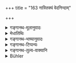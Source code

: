 +++
title = "163 नास्तिक्यं वेदनिन्दाम्"

+++

<details><summary>गङ्गानथ-मूलानुवादः</summary>

He shall, avoid atheism, cavilling at the Vedas, abusing of the gods, hatred, haughtiness, pride, anger and hastiness.—(103)
</details>

<details><summary>मेधातिथिः</summary>

वेदप्रमाणकानाम् अर्थानां मिथ्यात्वाध्यवसाये **नास्तिक्यम्** । शब्देन प्रतिपादनं **निन्दा** । पुनरुक्तौ वेदो ऽन्यो ऽन्यव्याहतो नात्र सत्यम् अस्तीति भावदोषेण, न पूर्वपक्षभङ्ग्या । अग्न्यादयो **देवतास्** तासां **कुत्सनं** निन्दैव । यथा "दग्धदैवेन हताः स्म" इति दैवे भवन्ति वक्तारः । **द्वेषो** मात्सर्यादिहेतुकाप्रीतिः । **स्तम्भो** ऽहंकाराद् अनम्राता । **मानो** ऽहंकार आत्माभिमानः "पण्डितो ऽहम् आढ्यो ऽहम्" इति । अमर्षः **क्रोधस् तैक्ष्ण्यं** पारुष्यम् । द्वेषपूर्वकः क्रोधः ॥ ४.१६३ ॥
</details>

<details><summary>गङ्गानथ-भाष्यानुवादः</summary>

‘*Atheism*’ consists in thinking, as untrue, of things that are spoken of in the Veda.

‘*Cavilling*’ is giving verbal expression to such ideas as—‘the Veda is full of needless repetitions and self-contradictions,’ ‘there is nothing true in it,’—with an evil intent, and not merely by way of propounding a discussion on these points.

‘*Gods*’—*i.e*., Agni and the rest; the ‘abusing’ of these stands for ‘talking ill of them.’ *E.g*. people are found to make such assertions as—‘we have been struck by the wretched gods.’

‘*Hatred*’—ill-feeling aroused by jealousy, etc.

‘*Haughtiness*’—want of humility, due to pride.

‘*Pride*’—Vanity regarding oneself: ‘I am very learned,’ ‘I am very rich,’ and so forth.

‘*Anger*’—wrath.

‘*Harshness*’—cruelty; *i.e*., anger preceded by hatred, (163)
</details>

<details><summary>गङ्गानथ-टिप्पन्यः</summary>

‘*Stambham*’—‘Want of modesty’ (Medhātithi, Govindarāja and
Nārāyaṇa);—‘want of energy in the performance of duties’ (Kullūka).
</details>

<details><summary>गङ्गानथ-तुल्य-वाक्यानि</summary>

*Āpastamba Dharmasūtra* (1.31.5).—‘He shall avoid harshness towards the
gods and the king.’

Do. (1.31.23).—‘He shall avoid anger and other bad feelings painful to
living beings.’

*Vaśiṣṭha* (12.38).—‘Disbelief in the Vedas, reviling of the works of
sages, absence of restraint in all things,—all this is destructive of
the soul.’

*Viṣṇu* (71.83).—‘He shall avoid the reviling of the gods, Brāhmaṇas,
scriptures and great men.’

*Mahābhārata* (Anuśāsana, 161.37).—(Same as Manu, but reading
‘*paranindāñca*’ for ‘*devatānāñca*.’)
</details>

<details><summary>Bühler</summary>

163	Let him avoid atheism, cavilling at the Vedas, contempt of the gods, hatred, want of modesty, pride, anger, and harshness.
</details>
